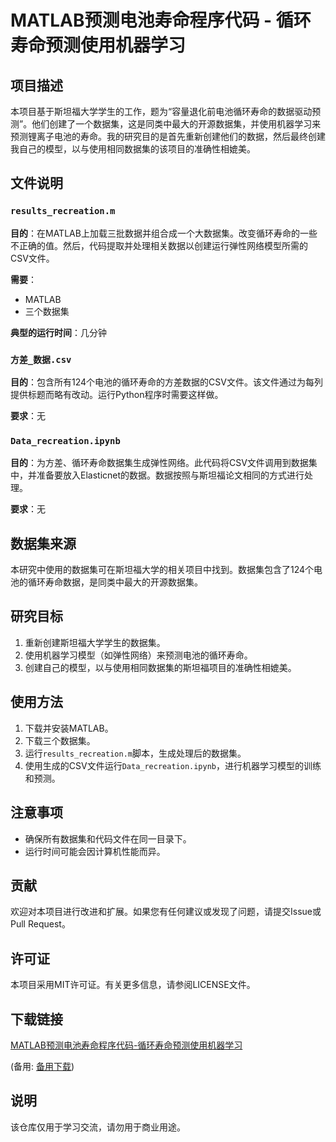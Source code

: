 # MATLAB预测电池寿命程序代码 - 循环寿命预测使用机器学习

## 项目描述

本项目基于斯坦福大学学生的工作，题为“容量退化前电池循环寿命的数据驱动预测”。他们创建了一个数据集，这是同类中最大的开源数据集，并使用机器学习来预测锂离子电池的寿命。我的研究目的是首先重新创建他们的数据，然后最终创建我自己的模型，以与使用相同数据集的该项目的准确性相媲美。

## 文件说明

### `results_recreation.m`

**目的**：在MATLAB上加载三批数据并组合成一个大数据集。改变循环寿命的一些不正确的值。然后，代码提取并处理相关数据以创建运行弹性网络模型所需的CSV文件。

**需要**：
- MATLAB
- 三个数据集

**典型的运行时间**：几分钟

### `方差_数据.csv`

**目的**：包含所有124个电池的循环寿命的方差数据的CSV文件。该文件通过为每列提供标题而略有改动。运行Python程序时需要这样做。

**要求**：无

### `Data_recreation.ipynb`

**目的**：为方差、循环寿命数据集生成弹性网络。此代码将CSV文件调用到数据集中，并准备要放入Elasticnet的数据。数据按照与斯坦福论文相同的方式进行处理。

**要求**：无

## 数据集来源

本研究中使用的数据集可在斯坦福大学的相关项目中找到。数据集包含了124个电池的循环寿命数据，是同类中最大的开源数据集。

## 研究目标

1. 重新创建斯坦福大学学生的数据集。
2. 使用机器学习模型（如弹性网络）来预测电池的循环寿命。
3. 创建自己的模型，以与使用相同数据集的斯坦福项目的准确性相媲美。

## 使用方法

1. 下载并安装MATLAB。
2. 下载三个数据集。
3. 运行`results_recreation.m`脚本，生成处理后的数据集。
4. 使用生成的CSV文件运行`Data_recreation.ipynb`，进行机器学习模型的训练和预测。

## 注意事项

- 确保所有数据集和代码文件在同一目录下。
- 运行时间可能会因计算机性能而异。

## 贡献

欢迎对本项目进行改进和扩展。如果您有任何建议或发现了问题，请提交Issue或Pull Request。

## 许可证

本项目采用MIT许可证。有关更多信息，请参阅LICENSE文件。

## 下载链接
[MATLAB预测电池寿命程序代码-循环寿命预测使用机器学习](https://pan.quark.cn/s/9591d551278a) 

(备用: [备用下载](https://pan.baidu.com/s/1o3rxrtIWRrWkvptAN9MOVA?pwd=k4fv))

## 说明

该仓库仅用于学习交流，请勿用于商业用途。
